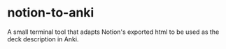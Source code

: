 # notion-to-anki
A small terminal tool that adapts Notion's exported html to be used as the deck description in Anki.
